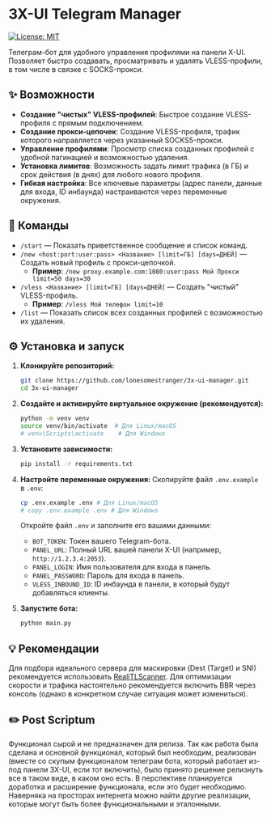 # 3X-UI Telegram Manager

[![License: MIT](https://img.shields.io/badge/License-MIT-yellow.svg)](https://opensource.org/licenses/MIT)

Телеграм-бот для удобного управления профилями на панели X-UI. Позволяет быстро создавать, просматривать и удалять VLESS-профили, в том числе в связке с SOCKS-прокси.

## ✨ Возможности

- **Создание "чистых" VLESS-профилей**: Быстрое создание VLESS-профиля с прямым подключением.
- **Создание прокси-цепочек**: Создание VLESS-профиля, трафик которого направляется через указанный SOCKS5-прокси.
- **Управление профилями**: Просмотр списка созданных профилей с удобной пагинацией и возможностью удаления.
- **Установка лимитов**: Возможность задать лимит трафика (в ГБ) и срок действия (в днях) для любого нового профиля.
- **Гибкая настройка**: Все ключевые параметры (адрес панели, данные для входа, ID инбаунда) настраиваются через переменные окружения.

## 🚀 Команды

- `/start` — Показать приветственное сообщение и список команд.
- `/new <host:port:user:pass> <Название> [limit=ГБ] [days=ДНЕЙ]` — Создать новый профиль с прокси-цепочкой.
  - **Пример**: `/new proxy.example.com:1080:user:pass Мой Прокси limit=50 days=30`
- `/vless <Название> [limit=ГБ] [days=ДНЕЙ]` — Создать "чистый" VLESS-профиль.
  - **Пример**: `/vless Мой телефон limit=10`
- `/list` — Показать список всех созданных профилей с возможностью их удаления.

## ⚙️ Установка и запуск

1.  **Клонируйте репозиторий:**
    ```bash
    git clone https://github.com/lonesomestranger/3x-ui-manager.git
    cd 3x-ui-manager
    ```

2.  **Создайте и активируйте виртуальное окружение (рекомендуется):**
    ```bash
    python -m venv venv
    source venv/bin/activate  # Для Linux/macOS
    # venv\Scripts\activate    # Для Windows
    ```

3.  **Установите зависимости:**
    ```bash
    pip install -r requirements.txt
    ```

4.  **Настройте переменные окружения:**
    Скопируйте файл `.env.example` в `.env`:
    ```bash
    cp .env.example .env # Для Linux/macOS
    # copy .env.example .env # Для Windows
    ```
    Откройте файл `.env` и заполните его вашими данными:
    - `BOT_TOKEN`: Токен вашего Telegram-бота.
    - `PANEL_URL`: Полный URL вашей панели X-UI (например, `http://1.2.3.4:2053`).
    - `PANEL_LOGIN`: Имя пользователя для входа в панель.
    - `PANEL_PASSWORD`: Пароль для входа в панель.
    - `VLESS_INBOUND_ID`: ID инбаунда в панели, в который будут добавляться клиенты.

5.  **Запустите бота:**
    ```bash
    python main.py
    ```

## 💡 Рекомендации

Для подбора идеального сервера для маскировки (Dest (Target) и SNI) рекомендуется использовать [RealiTLScanner](https://github.com/XTLS/RealiTLScanner).
Для оптимизации скорости и трафика настоятельно рекомендуется включить BBR через консоль (однако в конкретном случае ситуация может измениться).

## ✏️ Post Scriptum

Функционал сырой и не предназначен для релиза. Так как работа была сделана и основной функционал, который был необходим, реализован (вместе со скупым функционалом телеграм бота, который работает из-под панели 3X-UI, если тот включить), было принято решение релизнуть все в таком виде, в каком оно есть. В перспективе планируется доработка и расширение функционала, если это будет необходимо. Наверняка на просторах интернета можно найти другие реализации, которые могут быть более функциональными и эталонными.
